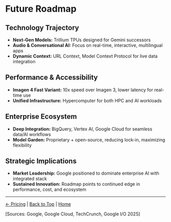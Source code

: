 # Future Roadmap

## Technology Trajectory
- **Next-Gen Models:** Trillium TPUs designed for Gemini successors
- **Audio & Conversational AI:** Focus on real-time, interactive, multilingual apps
- **Dynamic Context:** URL Context, Model Context Protocol for live data integration

## Performance & Accessibility
- **Imagen 4 Fast Variant:** 10x speed over Imagen 3, lower latency for real-time use
- **Unified Infrastructure:** Hypercomputer for both HPC and AI workloads

## Enterprise Ecosystem
- **Deep Integration:** BigQuery, Vertex AI, Google Cloud for seamless data/AI workflows
- **Model Garden:** Proprietary + open-source, reducing lock-in, maximizing flexibility

## Strategic Implications
- **Market Leadership:** Google positioned to dominate enterprise AI with integrated stack
- **Sustained Innovation:** Roadmap points to continued edge in performance, cost, and ecosystem

---

[← Pricing](./pricing.md) | [Back to Top](./index.md) | [Home](./index.md)

[Sources: Google, Google Cloud, TechCrunch, Google I/O 2025] 